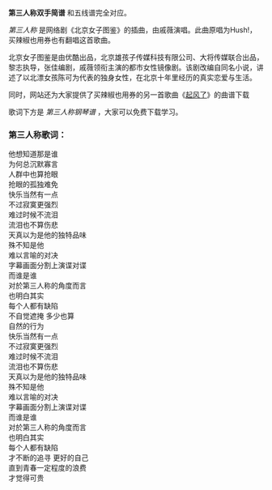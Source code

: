 

**第三人称双手简谱** 和五线谱完全对应。

_第三人称_ 是网络剧《北京女子图鉴》的插曲，由戚薇演唱。此曲原唱为Hush!，买辣椒也用券也有翻唱这首歌曲。

北京女子图鉴是由优酷出品，北京雄孩子传媒科技有限公司、大将传媒联合出品，黎志执导，张佳编剧，戚薇领衔主演的都市女性镜像剧。该剧改编自同名小说，讲述了以北漂女孩陈可为代表的独身女性，在北京十年里经历的真实恋爱与生活。

同时，网站还为大家提供了买辣椒也用券的另一首歌曲《[起风了](Music-8941-起风了-ヤキモチ.html "起风了")》的曲谱下载

歌词下方是 _第三人称钢琴谱_ ，大家可以免费下载学习。

### 第三人称歌词：

他想知道那是谁  
为何总沉默寡言  
人群中也算抢眼  
抢眼的孤独难免  
快乐当然有一点  
不过寂寞更强烈  
难过时候不流泪  
流泪也不算伤悲  
天真以为是他的独特品味  
殊不知是他  
难以言喻的对决  
字幕画面分割上演谍对谍  
而谁是谁  
对於第三人称的角度而言  
也明白其实  
每个人都有缺陷  
不自觉遮掩 多少也算  
自然的行为  
快乐当然有一点  
不过寂寞更强烈  
难过时候不流泪  
流泪也不算伤悲  
天真以为是他的独特品味  
殊不知是他  
难以言喻的对决  
字幕画面分割上演谍对谍  
而谁是谁  
对於第三人称的角度而言  
也明白其实  
每个人都有缺陷  
才不断的追寻 更好的自己  
直到青春一定程度的浪费  
才觉得可贵

